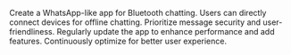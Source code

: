Create a WhatsApp-like app for Bluetooth chatting. Users can directly connect devices for offline chatting. Prioritize message security and user-friendliness. Regularly update the app to enhance performance and add features. Continuously optimize for better user experience.
